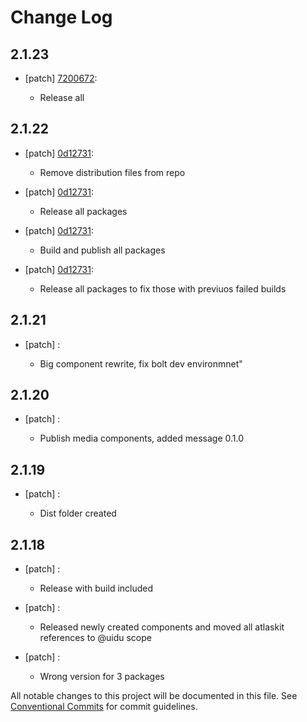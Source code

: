 # Change Log

## 2.1.23
- [patch] [7200672](https://github.org/uidu-org/guidu/commits/7200672):

  - Release all

## 2.1.22
- [patch] [0d12731](https://github.org/uidu-org/guidu/commits/0d12731):

  - Remove distribution files from repo
- [patch] [0d12731](https://github.org/uidu-org/guidu/commits/0d12731):

  - Release all packages
- [patch] [0d12731](https://github.org/uidu-org/guidu/commits/0d12731):

  - Build and publish all packages
- [patch] [0d12731](https://github.org/uidu-org/guidu/commits/0d12731):

  - Release all packages to fix those with previuos failed builds

## 2.1.21
- [patch] :

  - Big component rewrite, fix bolt dev environmnet"

## 2.1.20
- [patch] :

  - Publish media components, added message 0.1.0

## 2.1.19
- [patch] :

  - Dist folder created

## 2.1.18
- [patch] :

  - Release with build included
- [patch] :

  - Released newly created components and moved all atlaskit references to @uidu scope
- [patch] :

  - Wrong version for 3 packages

All notable changes to this project will be documented in this file.
See [Conventional Commits](https://conventionalcommits.org) for commit guidelines.
